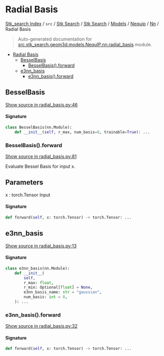 # Radial Basis

[Stk_search Index](../../../../../../README.md#stk_search-index) / `src` / [Stk Search](../../../../index.md#stk-search) / [Stk Search](../../../../index.md#stk-search) / [Models](../../index.md#models) / [Nequip](../index.md#nequip) / [Nn](./index.md#nn) / Radial Basis

> Auto-generated documentation for [src.stk_search.geom3d.models.NequIP.nn.radial_basis](https://github.com/mohammedazzouzi15/STK_search/blob/main/src/stk_search/geom3d/models/NequIP/nn/radial_basis.py) module.

- [Radial Basis](#radial-basis)
  - [BesselBasis](#besselbasis)
    - [BesselBasis().forward](#besselbasis()forward)
  - [e3nn_basis](#e3nn_basis)
    - [e3nn_basis().forward](#e3nn_basis()forward)

## BesselBasis

[Show source in radial_basis.py:46](https://github.com/mohammedazzouzi15/STK_search/blob/main/src/stk_search/geom3d/models/NequIP/nn/radial_basis.py#L46)

#### Signature

```python
class BesselBasis(nn.Module):
    def __init__(self, r_max, num_basis=8, trainable=True): ...
```

### BesselBasis().forward

[Show source in radial_basis.py:81](https://github.com/mohammedazzouzi15/STK_search/blob/main/src/stk_search/geom3d/models/NequIP/nn/radial_basis.py#L81)

Evaluate Bessel Basis for input x.

Parameters
----------
x : torch.Tensor
    Input

#### Signature

```python
def forward(self, x: torch.Tensor) -> torch.Tensor: ...
```



## e3nn_basis

[Show source in radial_basis.py:13](https://github.com/mohammedazzouzi15/STK_search/blob/main/src/stk_search/geom3d/models/NequIP/nn/radial_basis.py#L13)

#### Signature

```python
class e3nn_basis(nn.Module):
    def __init__(
        self,
        r_max: float,
        r_min: Optional[float] = None,
        e3nn_basis_name: str = "gaussian",
        num_basis: int = 8,
    ): ...
```

### e3nn_basis().forward

[Show source in radial_basis.py:32](https://github.com/mohammedazzouzi15/STK_search/blob/main/src/stk_search/geom3d/models/NequIP/nn/radial_basis.py#L32)

#### Signature

```python
def forward(self, x: torch.Tensor) -> torch.Tensor: ...
```